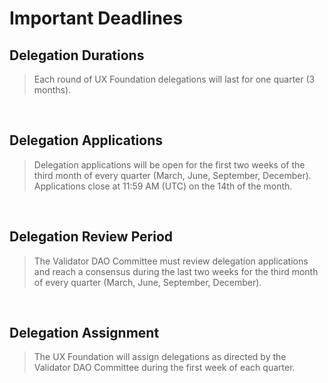 # Important Deadlines

## Delegation Durations

> Each round of UX Foundation delegations will last for one quarter (3 months).

<br>

## Delegation Applications

> Delegation applications will be open for the first two weeks of the third month of every quarter (March, June, September, December). Applications close at 11:59 AM (UTC) on the 14th of the month.

<br>

## Delegation Review Period

> The Validator DAO Committee must review delegation applications and reach a consensus during the last two weeks for the third month of every quarter (March, June, September, December).

<br>

## Delegation Assignment

> The UX Foundation will assign delegations as directed by the Validator DAO Committee during the first week of each quarter.
